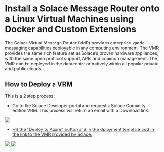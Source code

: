 # Install a Solace Message Router onto a Linux Virtual Machines using Docker and Custom Extensions



The Solace Virtual Message Router (VMR) provides enterprise-grade messaging capabilities deployable in any computing environment. The VMR provides the same rich feature set as Solace’s proven hardware appliances, with the same open protocol support, APIs and common management. The VMR can be deployed in the datacenter or natively within all popular private and public clouds. 

How to Deploy a VRM
-------------------
This is a 2 step process:

* Go to the Solace Developer portal and request a Solace Comunity edition VRM. This process will return an email with a Download link.

<a href="http://dev.solace.com/downloads/download_vmr-ce_hyper-v/" target="_blank">
    <img src="https://raw.githubusercontent.com/KenBarr/Solace_ARM_Quickstart_Template/master/register.png"/>

* Hit the "Deploy to Azure" button and in the dployment template add in the link to the VMR provided by Solace. 

<a href="https://portal.azure.com/#create/Microsoft.Template/uri/https%3A%2F%2Fraw.githubusercontent.com%2FKenBarr%2FSolace_ARM_Quickstart_Template%2Fmaster%2Fazuredeploy.json" target="_blank">
    <img src="http://azuredeploy.net/deploybutton.png"/>
</a>
<a href="http://armviz.io/#/?load=https%3A%2F%2Fraw.githubusercontent.com%2FKenBarr%2FSolace_ARM_Quickstart_Template%2Fmaster2Fazuredeploy.json" target="_blank">
    <img src="http://armviz.io/visualizebutton.png"/>
</a>
